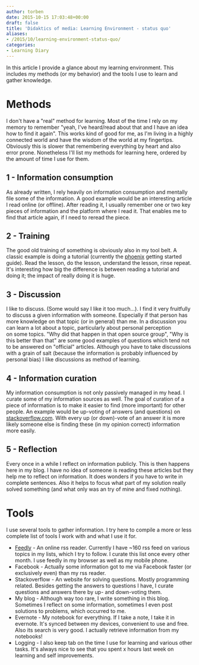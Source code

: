```yaml
---
author: torben
date: 2015-10-15 17:03:48+00:00
draft: false
title: 'Didaktics of media: Learning Environment - status quo'
aliases: 
- /2015/10/learning-environment-status-quo/
categories:
- Learning Diary
---
```


In this article I provide a glance about my learning environment. This includes my methods (or my behavior) and the tools I use to learn and gather knowledge.


# Methods


I don't have a "real" method for learning. Most of the time I rely on my memory to remember "yeah, I've heard/read about that and I have an idea how to find it again". This works kind of good for me, as I'm living in a highly connected world and have the wisdom of the world at my fingertips. Obviously this is slower that remembering everything by heart and also error prone. Nonetheless I'll list my methods for learning here, ordered by the amount of time I use for them.


## 1 - Information consumption


As already written, I rely heavily on information consumption and mentally file some of the information. A good example would be an interesting article I read online (or offline). After reading it, I usually remember one or two key pieces of information and the platform where I read it. That enables me to find that article again, if I need to reread the piece.



## 2 - Training


The good old training of something is obviously also in my tool belt. A classic example is doing a tutorial (currently the [phoenix](http://www.phoenixframework.org/) getting started guide). Read the lesson, do the lesson, understand the lesson, rinse repeat. It's interesting how big the difference is between reading a tutorial and doing it; the impact of really doing it is huge.


## 3 - Discussion


I like to discuss. (Some would say I like it too much...). I find it very fruitfully to discuss a given information with someone. Especially if that person has more knowledge on that topic (or in general) than me. In a discussion you can learn a lot about a topic, particularly about personal perception on some topics. "Why did that happen in that open source group", "Why is this better than that" are some good examples of questions which tend not to be answered on "official" articles. Although you have to take discussions with a grain of salt (because the information is probably influenced by personal bias) I like discussions as method of learning.


## 4 - Information curation


My information consumption is not only passively managed in my head. I curate some of my information sources as well. The goal of curation of a piece of information is to make it easier to find (more important) for other people. An example would be up-voting of answers (and questions) on [stackoverflow.com](http://stackoverflow.com/users/2137620/torben-dohrn). With every up (or down)-vote of an answer it is more likely someone else is finding these (in my opinion correct) information more easily.


## 5 - Reflection


Every once in a while I reflect on information publicly. This is then happens here in my blog. I have no idea of someone is reading these articles but they help me to reflect on information. It does wonders if you have to write in complete sentences. Also it helps to focus what part of my solution really solved something (and what only was an try of mine and fixed nothing).


# Tools


I use several tools to gather information. I try here to compile a more or less complete list of tools I work with and what I use it for.



* [Feedly](http:\\feedly.com) - An online rss reader. Currently I have ~160 rss feed on various topics in my lists, which I try to follow. I curate this list once every other month. I use feedly in my browser as well as my mobile phone.
* Facebook - Actually some information got to me via Facebook faster (or exclusively even) than my rss reader.
* Stackoverflow - An website for solving questions. Mostly programming related. Besides getting the answers to questions I have, I curate questions and answers there by up- and down-voting them.
* My blog - Although way too rare, I write something in this blog. Sometimes I reflect on some information, sometimes I even post solutions to problems, which occurred to me.
* Evernote - My notebook for everything. If I take a note, I take it in evernote. It's synced between my devices, convenient to use and free. Also its search is very good. I actually retrieve information from my notebooks!
* Logging - I also keep tab on the time I use for learning and various other tasks. It's always nice to see that you spent x hours last week on learning and self improvements.